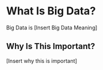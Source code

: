 # What Is Big Data?

Big Data is [Insert Big Data Meaning]

## Why Is This Important?

[Insert why this is important]